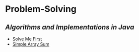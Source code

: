 # Problem-Solving
*Algorithms and Implementations in **Java***
---------------------------
- [Solve Me First](https://www.hackerrank.com/challenges/solve-me-first/problem "https://www.hackerrank.com/challenges/solve-me-first/problem")
- [Simple Array Sum](https://www.hackerrank.com/challenges/simple-array-sum/problem "https://www.hackerrank.com/challenges/simple-array-sum/problem")